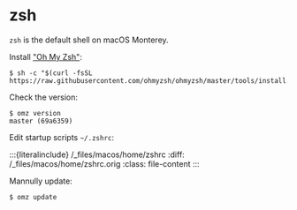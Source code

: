 # zsh

`zsh` is the default shell on macOS Monterey.

Install ["Oh My Zsh"](https://ohmyz.sh/):

```console
$ sh -c "$(curl -fsSL https://raw.githubusercontent.com/ohmyzsh/ohmyzsh/master/tools/install.sh)"
```

Check the version:

```console
$ omz version
master (69a6359)
```

Edit startup scripts `~/.zshrc`:

:::{literalinclude} /_files/macos/home/zshrc
:diff: /_files/macos/home/zshrc.orig
:class: file-content
:::

Mannully update:

```console
$ omz update
```

